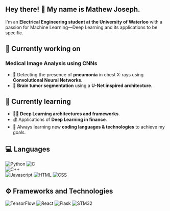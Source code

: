 ## Hey there! 👋  My name is Mathew Joseph.

I'm an **Electrical Engineering student at the University of Waterloo** with a passion for Machine Learning—Deep Learning and its applications to be specific.

## 🔭 Currently working on

### Medical Image Analysis using CNNs

- 🏥 Detecting the presence of **pneumonia** in chest X-rays using **Convolutional Neural Networks**.
- 🧠 **Brain tumor segmentation** using a **U-Net inspired architecture**.

## 🌱 Currently learning

- 🧑‍💻 **Deep Learning architectures and frameworks**.
- 💰 Applications of **Deep Learning in finance**.
- 🎯 Always learning new **coding languages & technologies** to achieve my goals.

## 💻 Languages

![Python](https://img.shields.io/badge/-Python-3776AB?style=flat&logo=python&logoColor=white) 
![C](https://img.shields.io/badge/-C-00599C?style=flat&logo=c&logoColor=white)  
![C++](https://img.shields.io/badge/-C++-00599C?style=flat&logo=c%2B%2B&logoColor=white)  
![Javascript](https://img.shields.io/badge/-JavaScript-F7DF1E?style=flat&logo=javascript&logoColor=black)
![HTML](https://img.shields.io/badge/-HTML5-E34F26?style=flat&logo=html5&logoColor=white)
![CSS](https://img.shields.io/badge/-CSS3-1572B6?style=flat&logo=css3&logoColor=white)
 
## ⚙️ Frameworks and Technologies
![TensorFlow](https://img.shields.io/badge/-TensorFlow-FF6F00?style=flat&logo=tensorflow&logoColor=white) 
![React](https://img.shields.io/badge/-ReactJs-61DAFB?style=for-the-badge&logo=react&logoColor=white)
![Flask](https://img.shields.io/badge/-Flask-000000?style=for-the-badge&logo=flask&logoColor=white)
![STM32](https://img.shields.io/badge/-STM32-03234B?style=flat&logo=stmicroelectronics&logoColor=white) 


<!--
**mj1306/mj1306** is a ✨ _special_ ✨ repository because its `README.md` (this file) appears on your GitHub profile.

Here are some ideas to get you started:

- 🔭 I’m currently working on ...
- 🌱 I’m currently learning ...
- 👯 I’m looking to collaborate on ...
- 🤔 I’m looking for help with ...
- 💬 Ask me about ...
- 📫 How to reach me: ...
- 😄 Pronouns: ...
- ⚡ Fun fact: ...
-->
